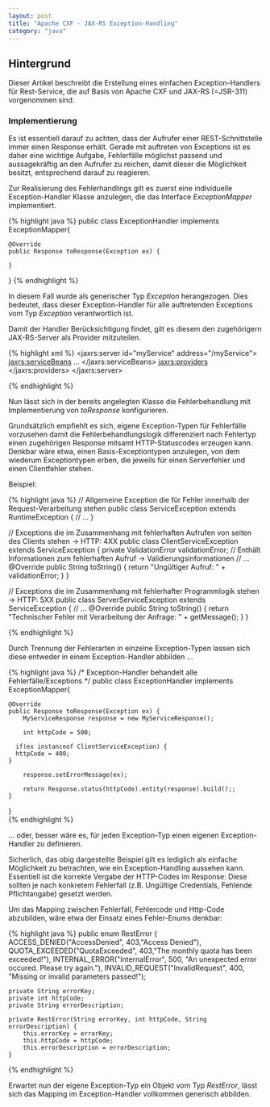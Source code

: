```yaml
---
layout: post
title: "Apache CXF - JAX-RS Exception-Handling"
category: "java"
---
```




## Hintergrund

Dieser Artikel beschreibt die Erstellung eines einfachen Exception-Handlers für Rest-Service, die auf Basis von Apache CXF und JAX-RS (=JSR-311) vorgenommen sind.

### Implementierung
Es ist essentiell darauf zu achten, dass der Aufrufer einer REST-Schnittstelle immer einen Response erhält. Gerade mit auftreten von Exceptions ist es daher eine wichtige Aufgabe, Fehlerfälle möglichst passend und aussagekräftig an den Aufrufer zu reichen, damit dieser die Möglichkeit besitzt, entsprechend darauf zu reagieren.

Zur Realisierung des Fehlerhandlings gilt es zuerst eine individuelle Exception-Handler Klasse anzulegen, die das Interface <em>ExceptionMapper<T></em> implementiert.

{% highlight java %}
public class ExceptionHandler implements ExceptionMapper<Exception>{

	@Override
	public Response toResponse(Exception ex) {
	
	}
	
}
{% endhighlight %}

In diesem Fall wurde als generischer Typ <em>Exception</em> herangezogen. Dies bedeutet, dass dieser Exception-Handler für alle auftretenden Exceptions vom Typ <em>Exception</em> verantwortlich ist.

Damit der Handler Berücksichtigung findet, gilt es diesem den zugehörigern JAX-RS-Server als Provider mitzuteilen.

{% highlight xml %}
<jaxrs:server id="myService" address="/myService">
    <jaxrs:serviceBeans>
        ...
    </jaxrs:serviceBeans>
    <jaxrs:providers>
      <ref bean="exceptionHandler" />
	</jaxrs:providers>
</jaxrs:server>

<bean id="exceptionHandler" class="de.example.ExceptionHandler" />
{% endhighlight %}

Nun lässt sich in der bereits angelegten Klasse die Fehlerbehandlung mit Implementierung von <em>toResponse</em> konfigurieren.

Grundsätzlich empfiehlt es sich, eigene  Exception-Typen für Fehlerfälle vorzusehen damit die Fehlerbehandlungslogik differenziert nach Fehlertyp einen zugehörigen Response mitsamt HTTP-Statuscodes erzeugen kann.
Denkbar wäre etwa, einen Basis-Exceptiontypen anzulegen, von dem wiederum Exceptiontypen erben, die jeweils für einen Serverfehler und einen Clientfehler stehen.

Beispiel:

{% highlight java %}
  // Allgemeine Exception die für Fehler innerhalb der Request-Verarbeitung stehen
  public class ServiceException extends RuntimeException {
    // ... 
  }
  
  // Exceptions die im Zusammenhang mit fehlerhaften Aufrufen von seiten des Clients stehen -> HTTP: 4XX
  public class ClientServiceException extends ServiceException {
    private ValidationError validationError; // Enthält Informationen zum fehlerhaften Aufruf -> Validierungsinformationen
    // ... 
    @Override
  	public String toString() {
	   	return "Ungültiger Aufruf: " + validationError;
	 }
  }
  
  // Exceptions die im Zusammenhang mit fehlerhafter Programmlogik stehen -> HTTP: 5XX
  public class ServerServiceException extends ServiceException {
    // ...
    @Override
  	public String toString() {
	   	return "Technischer Fehler mit Verarbeitung der Anfrage: " + getMessage();
	 } 
  }
  
{% endhighlight %}

Durch Trennung der Fehlerarten in einzelne Exception-Typen lassen sich diese entweder in einem Exception-Handler abbilden ...

{% highlight java %}
/* Exception-Handler behandelt alle Fehlerfälle/Exceptions */
public class ExceptionHandler implements ExceptionMapper<Exception>{

	@Override
	public Response toResponse(Exception ex) {
		MyServiceResponse response = new MyServiceResponse();
		
		int httpCode = 500;
		
	  if(ex instanceof ClientServiceException) {
      httpCode = 400; 
    } 	
		
		response.setErrorMessage(ex);
		
		return Response.status(httpCode).entity(response).build();;
	}
}  
{% endhighlight %}

... oder, besser wäre es, für jeden Exception-Typ einen eigenen Exception-Handler zu definieren.

Sicherlich, das obig dargestellte Beispiel gilt es  lediglich als einfache Möglichkeit zu betrachten, wie ein Exception-Handling aussehen kann. Essentiell ist die korrekte Vergabe der HTTP-Codes im Response: Diese sollten je nach konkretem Fehlerfall (z.B. Ungültige Credentials, Fehlende Pflichtangabe) gesetzt werden.

Um das Mapping zwischen Fehlerfall, Fehlercode und Http-Code abzubilden, wäre etwa der Einsatz eines Fehler-Enums denkbar:

{% highlight java %}
public enum RestError {
	ACCESS_DENIED("AccessDenied", 403,"Access Denied"),
	QUOTA_EXCEEDED("QuotaExceeded", 403,"The monthly quota has been exceeded!"),
	INTERNAL_ERROR("InternalError", 500, "An unexpected error occured. Please try again."),
	INVALID_REQUEST("InvalidRequest", 400, "Missing or invalid parameters passed!");
	
	private String errorKey;
	private int httpCode;
	private String errorDescription;
	
	private RestError(String errorKey, int httpCode, String errorDescription) {
		this.errorKey = errorKey;
		this.httpCode = httpCode;
		this.errorDescription = errorDescription;
	}
	
{% endhighlight %}

Erwartet nun der eigene Exception-Typ ein Objekt vom Typ <em>RestError</em>, lässt sich das Mapping im Exception-Handler vollkommen generisch abbilden.
